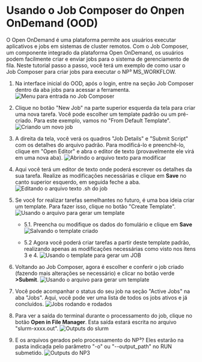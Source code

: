 # Usando o Job Composer do Onpen OnDemand (OOD)

O Open OnDemand é uma plataforma permite aos usuários executar aplicativos e jobs em sistemas de cluster remotos. Com o Job Composer, um componente integrado da plataforma Open OnDemand, os usuários podem facilmente criar e enviar jobs para o sistema de gerenciamento de fila. Neste tutorial passo a passo, você terá um exemplo de como usar o Job Composer para criar jobs para executar o NP³ MS_WORKFLOW.

1. Na interface inicial do OOD, após o login, entre na seção Job Composer dentro da aba jobs para acessar a ferramenta.
![Menu para entrada no Job Composer](images/menu_to_get_in.png)

2. Clique no botão "New Job" na parte superior esquerda da tela para criar uma nova tarefa.
Você pode escolher um template padrão ou um pré-criado. Para este exemplo, vamos no "From Default Template".
![Criando um novo job](images/new_job.png)

3. A direita da tela, você verá os quadros "Job Details" e "Submit Script" com os detalhes do arquivo padrão. Para modificá-lo e preenchê-lo, clique em "Open Editor" e abra o editor de texto (provavelmente ele virá em uma nova aba).
![Abrindo o arquivo texto para modificar](images/job_details.png)

4. Aqui você terá um editor de texto onde poderá escrever os detalhes da sua tarefa. Realize as modificações necessárias e clique em **Save** no canto superior esquerdo, em seguida feche a aba.
![Editando o arquivo texto .sh do job](images/text_editor.png)

5. Se você for realizar tarefas semelhantes no futuro, é uma boa ideia criar um template. Para fazer isso, clique no botão "Create Template".
![Usando o arquivo para gerar um template](images/create_template.png)

    - 5.1. Preencha ou modifique os dados do fomulário e clique em **Save**
    ![Salvando o template criado](images/saving_template.png)

    - 5.2 Agora você poderá criar tarefas a partir deste template padrão, realizando apenas as modificações necessárias como visto nos itens 3 e 4.
    ![Usando o template para gerar um JOB](images/create_from_template.png)

6. Voltando ao Job Composer, agora é escolher e conferir o job criado (fazendo mais alterações se necessário) e clicar no botão verde **>Submit**.
![Usando o arquivo para gerar um template](images/submit.png)

7. Você pode acompanhar o status do seu job na seção "Active Jobs" na aba "Jobs". Aqui, você pode ver uma lista de todos os jobs ativos e já concluídos.
![Jobs rodando e rodados](images/active_jobs.png)

8. Para ver a saída do terminal durante o processamento do job, clique no botão **Open in File Manager**. Esta saída estará escrita no arquivo "slurm-xxxx.out".
![Outputs do slurm](images/output.png)

9. E os arquivos gerados pelo processamento do NP³? Eles estarão na pasta indicada pelo parâmetro "-o" ou "--output_path" no RUN submetido.
![Outputs do NP3](images/output_np3.png)